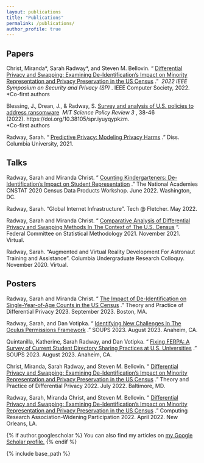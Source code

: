 ```yaml
---
layout: publications
title: "Publications"
permalink: /publications/
author_profile: true
---
```


<h2 class="has-text-align-left">Papers</h2>

<p class="has-normal-font-size">
  Christ, Miranda*, Sarah Radway*, and Steven M. Bellovin. &#8220;
  <a href="https://www.computer.org/csdl/proceedings-article/sp/2022/131600b564/1CIO8gLsq2c">Differential Privacy and Swapping: Examining De-Identification&#8217;s Impact on Minority Representation and Privacy Preservation in the US Census</a>
  .&#8221;&nbsp;
  <em>2022 IEEE Symposium on Security and Privacy (SP)</em>
  . IEEE Computer Society, 2022.
  <br>
  *Co-first authors
</p>

<p>
  Blessing, J., Drean, J., &amp; Radway, S. 
  <a href="https://sciencepolicyreview.org/wp-content/uploads/securepdfs/2022/08/MITSPR-v3-191618003018.pdf">Survey and analysis of U.S. policies to address ransomware</a>&nbsp;
  <em>MIT Science Policy Review&nbsp;3</em>
  , 38-46 (2022).&nbsp;https://doi.org/10.38105/spr.iyuyqypkzm.
  <br>
  *Co-first authors
</p>

<p>
  Radway, Sarah.&nbsp;&#8220;
  <a href="https://academiccommons.columbia.edu/doi/10.7916/d8-r9ad-5071">Predictive Privacy: Modeling Privacy Harms</a>
  .&#8221; Diss. Columbia University, 2021.
</p>


<h2 class="has-text-align-left">Talks</h2>

<p>
  Radway, Sarah and Miranda Christ. &#8220;
  <a href="https://www.nationalacademies.org/event/06-21-2022/2020-census-data-products-workshop-on-the-demographic-and-housing-characteristics-files#sectionEventMaterials">Counting Kindergarteners: De-Identification&#8217;s Impact on Student Representation</a>
  .&#8221; The National Academies CNSTAT 2020 Census Data Products Workshop. June 2022. Washington, DC.
</p>

<!-- <p>
  Christ, Miranda*, Sarah Radway*, and Steven M. Bellovin. &#8220;
  <a href="https://www.youtube.com/watch?v=Ek_nT0Hj390">Differential Privacy and Swapping: Examining De-Identification&#8217;s Impact on Minority Representation and Privacy Preservation in the US Census</a>
  .&#8221;&nbsp;
  <em>2022 IEEE Symposium on Security and Privacy (SP)</em>
  . IEEE Computer Society, 2022.
  <br>
  *Co-first authors 
</p> -->

<p>Radway, Sarah. &#8220;Global Internet Infrastructure&#8221;. Tech @ Fletcher. May 2022. </p>

<p>
  Radway, Sarah and Miranda Christ. &#8220;
  <a href="https://copafs.org/fcsm-2021-conference-program/" target="_blank" rel="noreferrer noopener" aria-label=" (opens in a new tab)">Comparative Analysis of Differential Privacy and Swapping Methods In The Context of The U.S. Census</a>
  &#8220;. Federal Committee on Statistical Methodology 2021. November 2021. Virtual. 
</p>

<p>Radway, Sarah. &#8220;Augmented and Virtual Reality Development For Astronaut Training and Assistance&#8221;. Columbia Undergraduate Research Colloquy. November 2020. Virtual. </p>

<h2 class="has-text-align-left">Posters</h2>

<p>
 Radway, Sarah and Miranda Christ. &#8220;
  <a href="https://arxiv.org/abs/2308.12876">The Impact of De-Identification on Single-Year-of-Age Counts in the US Census</a>
  .&#8221; Theory and Practice of Differential Privacy 2023. September 2023. Boston, MA. 
</p>

<p>
  Radway, Sarah, and Dan Votipka. &#8220;
  <a href="https://www.usenix.org/system/files/soups2023-poster14_radway_abstract_final.pdf">Identifying New Challenges In The Oculus Permissions Framework</a>
  .&#8221; SOUPS 2023. August 2023. Anaheim, CA. 
</p>

<p>
  Quintanilla, Katherine, Sarah Radway, and Dan Votipka. &#8220;
  <a href="https://www.usenix.org/system/files/soups2023-poster124_radway_abstract_final.pdf">Fixing FERPA: A Survey of Current Student Directory Sharing Practices at U.S. Universities</a>
  .&#8221; SOUPS 2023. August 2023. Anaheim, CA. 
</p>

<p>
  Christ, Miranda, Sarah Radway, and Steven M. Bellovin. &#8220;
  <a href="https://tpdp.journalprivacyconfidentiality.org/2022/">Differential Privacy and Swapping: Examining De-Identification&#8217;s Impact on Minority Representation and Privacy Preservation in the US Census</a>
  .&#8221; Theory and Practice of Differential Privacy 2022. July 2022. Baltimore, MD. 
</p>

<p>
  Radway, Sarah, Miranda Christ, and Steven M. Bellovin. &#8220;
  <a href="https://www.computer.org/csdl/proceedings-article/sp/2022/131600b564/1CIO8gLsq2c">Differential Privacy and Swapping: Examining De-Identification&#8217;s Impact on Minority Representation and Privacy Preservation in the US Census</a>
  .&#8221; Computing Research Association-Widening Participation 2022. April 2022. New Orleans, LA. 
</p>

{% if author.googlescholar %}
  You can also find my articles on <u><a href="{{author.googlescholar}}">my Google Scholar profile</a>.</u>
{% endif %}

{% include base_path %}

<!-- <p class="has-normal-font-size">
  Christ, Miranda*, Sarah Radway*, and Steven M. Bellovin. &#8220;
  <a href="https://www.computer.org/csdl/proceedings-article/sp/2022/131600b564/1CIO8gLsq2c">Differential Privacy and Swapping: Examining De-Identification&#8217;s Impact on Minority Representation and Privacy Preservation in the US Census</a>
  .&#8221;&nbsp;
  <em>2022 IEEE Symposium on Security and Privacy (SP)</em>
  . IEEE Computer Society, 2022.
  <br>
  *Co-first authors
</p>

<p>
  Blessing, J., Drean, J., &amp; Radway, S. 
  <a href="https://sciencepolicyreview.org/wp-content/uploads/securepdfs/2022/08/MITSPR-v3-191618003018.pdf">Survey and analysis of U.S. policies to address ransomware</a>
  .&nbsp;
  <em>MIT Science Policy Review&nbsp;3</em>
  , 38-46 (2022).&nbsp;https://doi.org/10.38105/spr.iyuyqypkzm.
  <br>
  *Co-first authors
</p>

<p>
  Radway, Sarah.&nbsp;&#8220;
  <a href="https://academiccommons.columbia.edu/doi/10.7916/d8-r9ad-5071">Predictive Privacy: Modeling Privacy Harms</a>
  .&#8221; Diss. Columbia University, 2021.
</p>

<h2 class="has-text-align-left">Talks</h2>

<p>
  Radway, Sarah and Miranda Christ. &#8220;
  <a href="https://www.nationalacademies.org/event/06-21-2022/2020-census-data-products-workshop-on-the-demographic-and-housing-characteristics-files#sectionEventMaterials">Counting Kindergarteners: De-Identification&#8217;s Impact on Student Representation</a>
  .&#8221; The National Academies CNSTAT 2020 Census Data Products Workshop. June 2022. Washington, DC.
</p>

<p>
  Christ, Miranda*, Sarah Radway*, and Steven M. Bellovin. &#8220;
  <a href="https://www.youtube.com/watch?v=Ek_nT0Hj390">Differential Privacy and Swapping: Examining De-Identification&#8217;s Impact on Minority Representation and Privacy Preservation in the US Census</a>
  .&#8221;&nbsp;
  <em>2022 IEEE Symposium on Security and Privacy (SP)</em>
  . IEEE Computer Society, 2022.
  <br>
  *Co-first authors 
</p>

<p>Radway, Sarah. &#8220;Global Internet Infrastructure&#8221;. Tech @ Fletcher. May 2022. </p>

<p>
  Radway, Sarah and Miranda Christ. &#8220;
  <a href="https://copafs.org/fcsm-2021-conference-program/" target="_blank" rel="noreferrer noopener" aria-label=" (opens in a new tab)">Comparative Analysis of Differential Privacy and Swapping Methods In The Context of The U.S. Census</a>
  &#8220;. Federal Committee on Statistical Methodology 2021. November 2021. Virtual. 
</p>

<p>Radway, Sarah. &#8220;Augmented and Virtual Reality Development For Astronaut Training and Assistance&#8221;. Columbia Undergraduate Research Colloquy. November 2020. Virtual. </p>

<h2>Posters</h2>

<p>
  Christ, Miranda, Sarah Radway, and Steven M. Bellovin. &#8220;
  <a href="https://tpdp.journalprivacyconfidentiality.org/2022/">Differential Privacy and Swapping: Examining De-Identification&#8217;s Impact on Minority Representation and Privacy Preservation in the US Census</a>
  .&#8221; Theory and Practice of Differential Privacy 2022. July 2022. Baltimore, MD. 
</p>

<p>
  Radway, Sarah, Miranda Christ, and Steven M. Bellovin. &#8220;
  <a href="https://www.computer.org/csdl/proceedings-article/sp/2022/131600b564/1CIO8gLsq2c">Differential Privacy and Swapping: Examining De-Identification&#8217;s Impact on Minority Representation and Privacy Preservation in the US Census</a>
  .&#8221; Computing Research Association-Widening Participation 2022. April 2022. New Orleans, LA. 
</p> -->